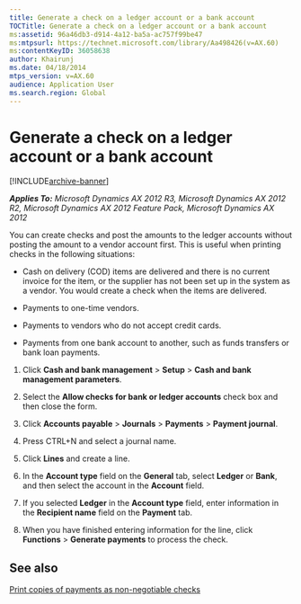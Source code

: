 ```yaml
---
title: Generate a check on a ledger account or a bank account
TOCTitle: Generate a check on a ledger account or a bank account
ms:assetid: 96a46db3-d914-4a12-ba5a-ac757f99be47
ms:mtpsurl: https://technet.microsoft.com/library/Aa498426(v=AX.60)
ms:contentKeyID: 36058638
author: Khairunj
ms.date: 04/18/2014
mtps_version: v=AX.60
audience: Application User
ms.search.region: Global
---
```


# Generate a check on a ledger account or a bank account 


[!INCLUDE[archive-banner](includes/archive-banner.md)]


_**Applies To:** Microsoft Dynamics AX 2012 R3, Microsoft Dynamics AX 2012 R2, Microsoft Dynamics AX 2012 Feature Pack, Microsoft Dynamics AX 2012_

You can create checks and post the amounts to the ledger accounts without posting the amount to a vendor account first. This is useful when printing checks in the following situations:

  - Cash on delivery (COD) items are delivered and there is no current invoice for the item, or the supplier has not been set up in the system as a vendor. You would create a check when the items are delivered.

  - Payments to one-time vendors.

  - Payments to vendors who do not accept credit cards.

  - Payments from one bank account to another, such as funds transfers or bank loan payments.

<!-- end list -->

1.  Click **Cash and bank management** \> **Setup** \> **Cash and bank management parameters**.

2.  Select the **Allow checks for bank or ledger accounts** check box and then close the form.

3.  Click **Accounts payable** \> **Journals** \> **Payments** \> **Payment journal**.

4.  Press CTRL+N and select a journal name.

5.  Click **Lines** and create a line.

6.  In the **Account type** field on the **General** tab, select **Ledger** or **Bank**, and then select the account in the **Account** field.

7.  If you selected **Ledger** in the **Account type** field, enter information in the **Recipient name** field on the **Payment** tab.

8.  When you have finished entering information for the line, click **Functions** \> **Generate payments** to process the check.

## See also

[Print copies of payments as non-negotiable checks](print-copies-of-payments-as-non-negotiable-checks.md)

  


